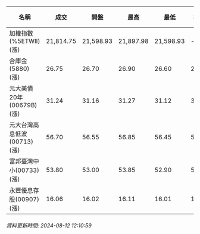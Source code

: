 | 名稱 | 成交 | 開盤 | 最高 | 最低 | 均價 | 成交金額(億) | 昨收 | 漲跌幅 | 漲跌 | 總量 | 昨量 | 振幅 |
| -------- | -------- | -------- | -------- |-------- | -------- | -------- |-------- |-------- |-------- | -------- | -------- |-------- |
|加權指數(%5ETWII) (漲)|21,814.75|21,598.93|21,897.98|21,598.93|-|2,916.04|21,469.00|1.61%|345.75|6,330,574|0|1.39%|
|合庫金(5880) (漲)|26.75|26.70|26.90|26.60|26.78|2.47|26.55|0.75%|0.20|9,232|24,327|1.13%|
|元大美債20年(00679B) (漲)|31.24|31.16|31.27|31.12|31.20|29.18|30.99|0.81%|0.25|93,491|180,100|0.48%|
|元大台灣高息低波(00713) (漲)|56.70|56.55|56.85|56.45|56.66|3.74|56.20|0.89%|0.50|6,595|9,294|0.71%|
|富邦臺灣中小(00733) (漲)|53.80|53.00|53.85|52.90|53.52|0.701|52.35|2.77%|1.45|1,310|1,760|1.81%|
|永豐優息存股(00907) (漲)|16.06|16.02|16.11|16.01|16.05|0.682|15.91|0.94%|0.15|4,250|3,842|0.63%|
###### 資料更新時間: 2024-08-12 12:10:59